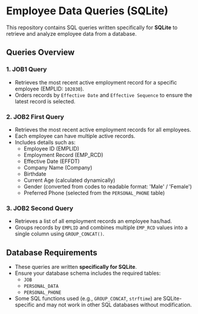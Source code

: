# Employee Data Queries (SQLite)

This repository contains SQL queries written specifically for **SQLite** to retrieve and analyze employee data from a database.

## Queries Overview

### 1. **JOB1 Query**
- Retrieves the most recent active employment record for a specific employee (EMPLID: `102030`).
- Orders records by `Effective Date` and `Effective Sequence` to ensure the latest record is selected.

### 2. **JOB2 First Query**
- Retrieves the most recent active employment records for all employees.
- Each employee can have multiple active records.
- Includes details such as:
  - Employee ID (EMPLID)
  - Employment Record (EMP_RCD)
  - Effective Date (EFFDT)
  - Company Name (Company)
  - Birthdate
  - Current Age (calculated dynamically)
  - Gender (converted from codes to readable format: 'Male' / 'Female')
  - Preferred Phone (selected from the `PERSONAL_PHONE` table)

### 3. **JOB2 Second Query**
- Retrieves a list of all employment records an employee has/had.
- Groups records by `EMPLID` and combines multiple `EMP_RCD` values into a single column using `GROUP_CONCAT()`.

## Database Requirements
- These queries are written **specifically for SQLite**.
- Ensure your database schema includes the required tables:
  - `JOB`
  - `PERSONAL_DATA`
  - `PERSONAL_PHONE`
- Some SQL functions used (e.g., `GROUP_CONCAT`, `strftime`) are SQLite-specific and may not work in other SQL databases without modification.
